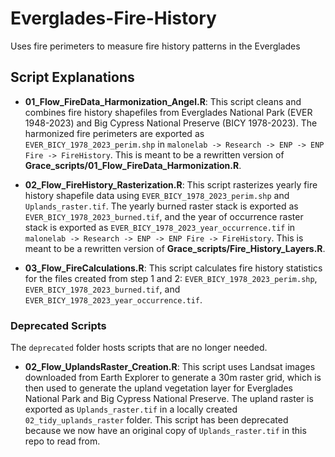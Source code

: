 # Everglades-Fire-History
Uses fire perimeters to measure fire history patterns in the Everglades

## Script Explanations

- **01_Flow_FireData_Harmonization_Angel.R**: This script cleans and combines fire history shapefiles from Everglades National Park (EVER 1948-2023) and Big Cypress National Preserve (BICY 1978-2023). The harmonized fire perimeters are exported as `EVER_BICY_1978_2023_perim.shp` in `malonelab -> Research -> ENP -> ENP Fire -> FireHistory`. This is meant to be a rewritten version of **Grace_scripts/01_Flow_FireData_Harmonization.R**.

- **02_Flow_FireHistory_Rasterization.R**: This script rasterizes yearly fire history shapefile data using `EVER_BICY_1978_2023_perim.shp` and `Uplands_raster.tif`. The yearly burned raster stack is exported as `EVER_BICY_1978_2023_burned.tif`, and the year of occurrence raster stack is exported as `EVER_BICY_1978_2023_year_occurrence.tif` in `malonelab -> Research -> ENP -> ENP Fire -> FireHistory`. This is meant to be a rewritten version of **Grace_scripts/Fire_History_Layers.R**.

- **03_Flow_FireCalculations.R**: This script calculates fire history statistics for the files created from step 1 and 2: `EVER_BICY_1978_2023_perim.shp`, `EVER_BICY_1978_2023_burned.tif`, and `EVER_BICY_1978_2023_year_occurrence.tif`.

### Deprecated Scripts

The `deprecated` folder hosts scripts that are no longer needed.

- **02_Flow_UplandsRaster_Creation.R**: This script uses Landsat images downloaded from Earth Explorer to generate a 30m raster grid, which is then used to generate the upland vegetation layer for Everglades National Park and Big Cypress National Preserve. The upland raster is exported as `Uplands_raster.tif` in a locally created `02_tidy_uplands_raster` folder. This script has been deprecated because we now have an original copy of `Uplands_raster.tif` in this repo to read from.

